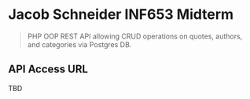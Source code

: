 # Jacob Schneider INF653 Midterm

> PHP OOP REST API allowing CRUD operations on quotes, authors, and categories via Postgres DB.

## API Access URL
TBD